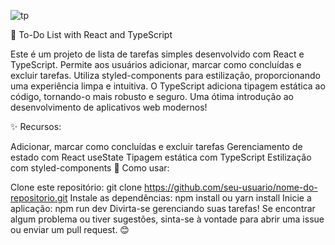 
![tp](https://github.com/andrewhenrique2/To-do-list/assets/103382295/8f3e7863-d265-4c80-a5a7-38a8705ed754)




📝 To-Do List with React and TypeScript

Este é um projeto de lista de tarefas simples desenvolvido com React e TypeScript. Permite aos usuários adicionar, marcar como concluídas e excluir tarefas. Utiliza styled-components para estilização, proporcionando uma experiência limpa e intuitiva. O TypeScript adiciona tipagem estática ao código, tornando-o mais robusto e seguro. Uma ótima introdução ao desenvolvimento de aplicativos web modernos!

✨ Recursos:

Adicionar, marcar como concluídas e excluir tarefas
Gerenciamento de estado com React useState
Tipagem estática com TypeScript
Estilização com styled-components
🚀 Como usar:

Clone este repositório: git clone https://github.com/seu-usuario/nome-do-repositorio.git
Instale as dependências: npm install ou yarn install
Inicie a aplicação: npm run dev
Divirta-se gerenciando suas tarefas! Se encontrar algum problema ou tiver sugestões, sinta-se à vontade para abrir uma issue ou enviar um pull request. 😊





